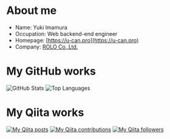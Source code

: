 # About me

- Name: Yuki Imamura
- Occupation: Web backend-end engineer
- Homepage: [https://u-can.pro](https://u-can.pro)
- Company: [ROLO Co.,Ltd.](https://rolo.jp)

# My GitHub works

![GitHub Stats](https://github-readme-stats.vercel.app/api?username=ucan-lab&count_private=true&show_icons=true&theme=buefy)
![Top Languages](https://github-readme-stats.vercel.app/api/top-langs/?username=ucan-lab&layout=compact&theme=buefy)

# My Qiita works

[![My Qiita posts](https://qiita-badge.apiapi.app/s/ucan-lab/posts.svg)](http://qiita.com/ucan-lab) [![My Qiita contributions](https://qiita-badge.apiapi.app/s/ucan-lab/contributions.svg)](http://qiita.com/ucan-lab) [![My Qiita followers](https://qiita-badge.apiapi.app/s/ucan-lab/followers.svg)](http://qiita.com/ucan-lab)
